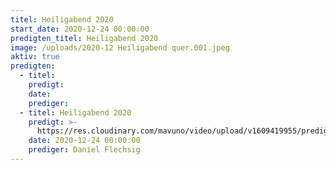 ```yaml
---
titel: Heiligabend 2020
start_date: 2020-12-24 00:00:00
predigten_titel: Heiligabend 2020
image: /uploads/2020-12 Heiligabend quer.001.jpeg
aktiv: true
predigten:
  - titel:
    predigt:
    date:
    prediger:
  - titel: Heiligabend 2020
    predigt: >-
      https://res.cloudinary.com/mavuno/video/upload/v1609419955/predigten/2020-12%20Heiligabend/2020-12-24_Predigt_Heiligabend.mp3
    date: 2020-12-24 00:00:00
    prediger: Daniel Flechsig
---
```


